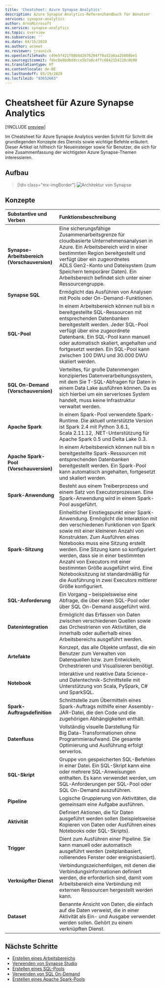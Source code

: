```yaml
---
title: 'Cheatsheet: Azure Synapse Analytics'
description: Azure Synapse Analytics-Referenzhandbuch für Benutzer
services: synapse-analytics
author: ArnoMicrosoft
ms.service: synapse-analytics
ms.topic: overview
ms.subservice: ''
ms.date: 04/15/2020
ms.author: acomet
ms.reviewer: jrasnick
ms.openlocfilehash: c49e5f421f88b4d2676204ff0a32a0aa2b808be1
ms.sourcegitcommit: fdec8e8bdbddcce5b7a0c4ffc6842154220c8b90
ms.translationtype: HT
ms.contentlocale: de-DE
ms.lasthandoff: 05/19/2020
ms.locfileid: "83652663"
---
```

# <a name="azure-synapse-analytics-cheat-sheet"></a>Cheatsheet für Azure Synapse Analytics

[!INCLUDE [preview](includes/note-preview.md)]

Im Cheatsheet für Azure Synapse Analytics werden Schritt für Schritt die grundlegenden Konzepte des Diensts sowie wichtige Befehle erläutert. Dieser Artikel ist hilfreich für Neueinsteiger sowie für Benutzer, die sich für eine Zusammenfassung der wichtigsten Azure Synapse-Themen interessieren.

## <a name="architecture"></a>Aufbau

> [!div class="mx-imgBorder"]
>![Architektur von Synapse](media/overview-cheat-sheet/azure-synapse-architecture-cheat-sheet.png)

## <a name="concepts"></a>Konzepte
| Substantive und Verben                         | Funktionsbeschreibung       |
|:---                                 |:---                 |
| **Synapse-Arbeitsbereich (Vorschauversion)** | Eine sicherungsfähige Zusammenarbeitsgrenze für cloudbasierte Unternehmensanalysen in Azure. Ein Arbeitsbereich wird in einer bestimmten Region bereitgestellt und verfügt über ein zugeordnetes ADLS Gen2-Konto und Dateisystem (zum Speichern temporärer Daten). Ein Arbeitsbereich befindet sich unter einer Ressourcengruppe. |
| **Synapse SQL**   | Ermöglicht das Ausführen von Analysen mit Pools oder On-Demand-Funktionen.  |
| **SQL-Pool**   | In einem Arbeitsbereich können null bis n bereitgestellte SQL-Ressourcen mit entsprechenden Datenbanken bereitgestellt werden. Jeder SQL-Pool verfügt über eine zugeordnete Datenbank. Ein SQL-Pool kann manuell oder automatisch skaliert, angehalten und fortgesetzt werden. Ein SQL-Pool kann zwischen 100 DWU und 30.000 DWU skaliert werden.       |
| **SQL On-Demand (Vorschauversion)**   | Verteiltes, für große Datenmengen konzipiertes Datenverarbeitungssystem, mit dem Sie T-SQL-Abfragen für Daten in einem Data Lake ausführen können. Da es sich hierbei um ein serverloses System handelt, muss keine Infrastruktur verwaltet werden.       |
|**Apache Spark** | In einem Spark-Pool verwendete Spark-Runtime. Die aktuell unterstützte Version ist Spark 2.4 mit Python 3.6.1, Scala 2.11.12, .NET-Unterstützung für Apache Spark 0.5 und Delta Lake 0.3.  | 
| **Apache Spark-Pool (Vorschauversion)**  | In einem Arbeitsbereich können null bis n bereitgestellte Spark-Ressourcen mit entsprechenden Datenbanken bereitgestellt werden. Ein Spark-Pool kann automatisch angehalten, fortgesetzt und skaliert werden.  |
| **Spark-Anwendung**  |   Besteht aus einem Treiberprozess und einem Satz von Executorprozessen. Eine Spark-Anwendung wird in einem Spark-Pool ausgeführt.            |
| **Spark-Sitzung**  |   Einheitlicher Einstiegspunkt einer Spark-Anwendung. Ermöglicht die Interaktion mit den verschiedenen Funktionen von Spark sowie mit einer kleineren Anzahl von Konstrukten. Zum Ausführen eines Notebooks muss eine Sitzung erstellt werden. Eine Sitzung kann so konfiguriert werden, dass sie in einer bestimmten Anzahl von Executors mit einer bestimmten Größe ausgeführt wird. Eine Notebooksitzung ist standardmäßig für die Ausführung in zwei Executors mittlerer Größe konfiguriert. |
| **SQL-Anforderung**  |   Ein Vorgang – beispielsweise eine Abfrage, die über einen SQL-Pool oder über SQL On-Demand ausgeführt wird. |
|**Datenintegration**| Ermöglicht das Erfassen von Daten zwischen verschiedenen Quellen sowie das Orchestrieren von Aktivitäten, die innerhalb oder außerhalb eines Arbeitsbereichs ausgeführt werden.| 
|**Artefakte**| Konzept, das alle Objekte umfasst, die ein Benutzer zum Verwalten von Datenquellen bzw. zum Entwickeln, Orchestrieren und Visualisieren benötigt.|
|**Notebook**| Interaktive und reaktive Data Science- und Datentechnik-Schnittstelle mit Unterstützung von Scala, PySpark, C# und SparkSQL. |
|**Spark-Auftragsdefinition**|Schnittstelle zum Übermitteln eines Spark-Auftrags mithilfe einer Assembly-JAR-Datei, die den Code und die zugehörigen Abhängigkeiten enthält.|
|**Datenfluss**|  Vollständig visuelle Darstellung für Big Data-Transformationen ohne Programmieraufwand. Die gesamte Optimierung und Ausführung erfolgt serverlos. |
|**SQL-Skript**| Gruppe von gespeicherten SQL-Befehlen in einer Datei. Ein SQL-Skript kann eine oder mehrere SQL-Anweisungen enthalten. Es kann verwendet werden, um SQL-Anforderungen per SQL-Pool oder SQL On-Demand auszuführen.|
|**Pipeline**| Logische Gruppierung von Aktivitäten, die gemeinsam eine Aufgabe ausführen.|
|**Aktivität**| Definiert Aktionen, die für Daten ausgeführt werden sollen (beispielsweise Kopieren von Daten oder Ausführen eines Notebooks oder SQL-Skripts).|
|**Trigger**| Dient zum Ausführen einer Pipeline. Sie kann manuell oder automatisch ausgeführt werden (zeitplanbasiert, rollierendes Fenster oder ereignisbasiert).|
|**Verknüpfter Dienst**| Verbindungszeichenfolgen, mit denen die Verbindungsinformationen definiert werden, die erforderlich sind, damit vom Arbeitsbereich eine Verbindung mit externen Ressourcen hergestellt werden kann.|
|**Dataset**|  Benannte Ansicht von Daten, die einfach auf die Daten verweist, die in einer Aktivität als Ein- und Ausgabe verwendet werden sollen. Gehört zu einem verknüpften Dienst.|

## <a name="next-steps"></a>Nächste Schritte

- [Erstellen eines Arbeitsbereichs](quickstart-create-workspace.md)
- [Verwenden von Synapse Studio](quickstart-synapse-studio.md)
- [Erstellen eines SQL-Pools](quickstart-create-sql-pool-portal.md)
- [Verwenden von SQL On-Demand](quickstart-sql-on-demand.md)
- [Erstellen eines Apache Spark-Pools](quickstart-create-apache-spark-pool-portal.md)

